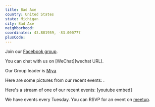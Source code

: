 ```yaml
---
title: Bad Axe
country: United States
state: Michigan
city: Bad Axe
neighborhood: 
coordinates: 43.801959, -83.000777
plusCode:
---
```

Join our [Facebook group](https://www.facebook.com/groups/free.code.camp.badaxe).

You can chat with us on [WeChat](wechat URL).

Our Group leader is [Miya](freecodecamp.org/miya)

Here are some pictures from our recent events:
![]().

Here's a stream of one of our recent events:
[youtube embed]

We have events every Tuesday. You can RSVP for an event on [meetup](meetupurl).
